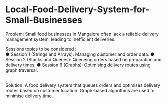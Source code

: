 # Local-Food-Delivery-System-for-Small-Businesses

Problem:
Small food businesses in Mangalore often lack a reliable delivery
management system, leading to inefficient deliveries.<br>

Sessions topics to be considered :<br>
● Session 1 (Strings and Arrays): Managing customer and order data.
● Session 2 (Stacks and Queues): Queueing orders based on
preparation and delivery times.
● Session 6 (Graphs): Optimising delivery routes using graph traversal.

<br>
Solution:
A food delivery system that queues orders and optimises delivery routes
based on customer location. Graph-based algorithms are used to minimise
delivery time.
